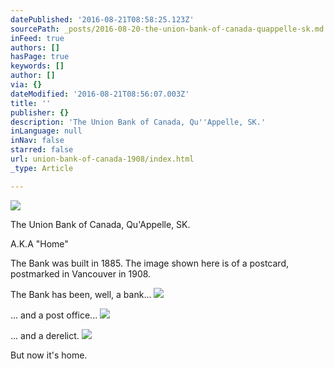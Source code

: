 ```yaml
---
datePublished: '2016-08-21T08:58:25.123Z'
sourcePath: _posts/2016-08-20-the-union-bank-of-canada-quappelle-sk.md
inFeed: true
authors: []
hasPage: true
keywords: []
author: []
via: {}
dateModified: '2016-08-21T08:56:07.003Z'
title: ''
publisher: {}
description: 'The Union Bank of Canada, Qu''Appelle, SK.'
inLanguage: null
inNav: false
starred: false
url: union-bank-of-canada-1908/index.html
_type: Article

---
```

![](https://the-grid-user-content.s3-us-west-2.amazonaws.com/7f2fd874-c719-4ef6-888f-0ec9455080eb.jpg)

The Union Bank of Canada, Qu'Appelle, SK.

A.K.A "Home"

The Bank was built in 1885\. The image shown here is of a postcard, postmarked in Vancouver in 1908\.

The Bank has been, well, a bank...
![](https://the-grid-user-content.s3-us-west-2.amazonaws.com/5935cf9a-0942-497b-a559-264078b62f93.jpg)

... and a post office...
![](https://the-grid-user-content.s3-us-west-2.amazonaws.com/4e9f6b43-d33a-4994-80d0-c52685db75cb.jpg)

... and a derelict.
![](https://the-grid-user-content.s3-us-west-2.amazonaws.com/7b2604b7-81f8-4190-9eb6-aa8d554dee23.jpg)

But now it's home.